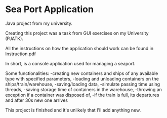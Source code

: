 # Sea Port Application
Java project from my university.

Creating this project was a task from GUI exercises on my University (PJATK).

All the instructions on how the application should work can be found in Instruction.pdf

In short, is a console application used for managing a seaport.

Some functionalities: 
-creating new containers and ships of any available type with specified parameters, 
-loading and unloading containers on the ships/train/warehouse, 
-saving/loading data,
-simulate passing time using threads,
-saving storage time of containers in the warehouse, 
-throwing an exception if a container was disposed of,
-if the train is full, its departures and after 30s new one arrives 

This project is finished and it's unlikely that I'll add anything new.
